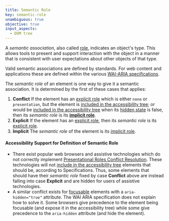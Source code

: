```yaml
---
title: Semantic Role
key: semantic-role
unambiguous: true
objective: true
input_aspects:
  - DOM tree
---
```


A _semantic association_, also called [role][], indicates an object's type. This allows tools to present and support interaction with the object in a manner that is consistent with user expectations about other objects of that type.

Valid semantic associations are defined by standards. For web content and applications these are defined within the various [WAI-ARIA specifications][].

The _semantic role_ of an element is one way to give it a semantic association. It is determined by the first of these cases that applies:

1. **Conflict** If the element has an [explicit role][] which is either `none` or `presentation`, but the element is [included in the accessibility tree][]; or would be [included in the accessibility tree][] when its [hidden state](#hidden-state) is false, then its _semantic role_ is its **[implicit role][]**.
1. **Explicit** If the element has an [explicit role][], then its _semantic role_ is its [explicit role][].
1. **Implicit** The _semantic role_ of the element is its [implicit role][].

#### Accessibility Support for Definition of Semantic Role

- There exist popular web browsers and assistive technologies which do not correctly implement [Presentational Roles Conflict Resolution][]. These technologies will not [include in the accessibility tree][included in the accessibility tree] elements that should be, according to Specifications. Thus, some elements that should have their _semantic role_ fixed by case **Conflict** above are instead falling into case **Explicit** and are hidden for users of assistive technologies.
- A similar conflict exists for [focusable][] elements with a `aria-hidden="true"` attribute. The WAI ARIA specification does not explain how to solve it. Some browsers give precedence to the element being focusable (and expose it in the accessibility tree) while some give precedence to the `aria-hidden` attribute (and hide the element).

[explicit role]: #explicit-role 'Definition of Explicit Role'
[focusable]: #focusable 'Definition of Focusable'
[hidden state]: #hidden-state 'Definition of hidden state'
[implicit role]: #implicit-role 'Definition of Implicit Role'
[included in the accessibility tree]: #included-in-the-accessibility-tree 'Definition of Included in the Accessibility Tree'
[presentational roles conflict resolution]: https://www.w3.org/TR/wai-aria-1.1/#conflict_resolution_presentation_none 'Presentational Roles Conflict Resolution'
[role]: https://www.w3.org/TR/wai-aria-1.1/#dfn-role 'WAI-ARIA definition of role'
[wai-aria specifications]: #wai-aria-specifications 'Definition of WAI-ARIA specifications'
